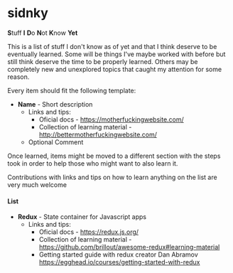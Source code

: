 # sidnky
**S**tuff **I** **D**o **N**ot **K**now **Yet**

This is a list of stuff I don't know as of yet and that I think deserve to be eventually learned. Some will be things I've maybe worked with before but still think deserve the time to be properly learned. Others may be completely new and unexplored topics that caught my attention for some reason.

Every item should fit the following template:

  * **Name** - Short description
    * Links and tips:
      * Oficial docs - https://motherfuckingwebsite.com/
      * Collection of learning material - http://bettermotherfuckingwebsite.com/
    * Optional Comment

Once learned, items might be moved to a different section with the steps took in order to help those who might want to also learn it.

Contributions with links and tips on how to learn anything on the list are very much welcome

#### List

* **Redux** - State container for Javascript apps
    * Links and tips:
      * Oficial docs - https://redux.js.org/
      * Collection of learning material - https://github.com/brillout/awesome-redux#learning-material
      * Getting started guide with redux creator Dan Abramov https://egghead.io/courses/getting-started-with-redux
